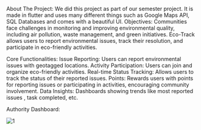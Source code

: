 About The Project: 
We did this project as part of our semester project. It is made in flutter and uses many different things such as Google Maps API, SQL Databases and comes with a beautiful UI.
Objectives:
Communities face challenges in monitoring and improving environmental quality, including air pollution, waste management, and green initiatives.
Eco-Track allows users to report environmental issues, track their resolution, and participate in eco-friendly activities.

Core Functionalities:
Issue Reporting: Users can report environmental issues with geotagged locations.
Activity Participation: Users can join and organize eco-friendly activities.
Real-time Status Tracking: Allows users to track the status of their reported issues.
Points: Rewards users with points for reporting issues or participating in activities, encouraging community involvement.
Data Insights: Dashboards showing trends like most reported issues , task completed, etc.

Authority Dashboard:

![1](https://github.com/user-attachments/assets/80c36087-5ad8-463e-b077-a6ab80948560)
